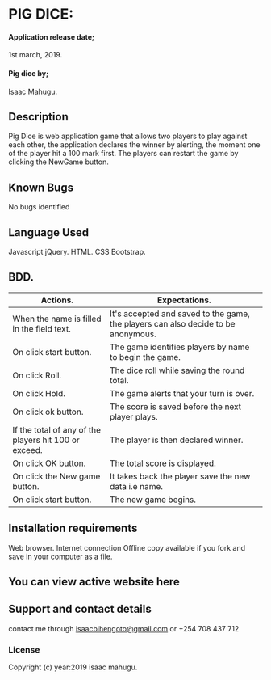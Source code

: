 # PIG DICE:

#### Application release date;

1st march, 2019.

#### Pig dice by;

Isaac Mahugu.

## Description

Pig Dice is web application game that allows two players to play against each other, the application declares the winner by alerting, the moment one of the player hit a 100 mark first. The players can restart the game by clicking the NewGame button.

## Known Bugs

No bugs identified

## Language Used

Javascript
jQuery.
HTML.
CSS
Bootstrap.

## BDD.

| Actions.                                              | Expectations.                                                                     |
| ----------------------------------------------------- | --------------------------------------------------------------------------------- |
| When the name is filled in the field text.            | It's accepted and saved to the game, the players can also decide to be anonymous. |
| On click start button.                                | The game identifies players by name to begin the game.                            |
| On click Roll.                                        | The dice roll while saving the round total.                                       |
| On click Hold.                                        | The game alerts that your turn is over.                                           |
| On click ok button.                                   | The score is saved before the next player plays.                                  |
| If the total of any of the players hit 100 or exceed. | The player is then declared winner.                                               |
| On click OK button.                                   | The total score is displayed.                                                     |
| On click the New game button.                         | It takes back the player save the new data i.e name.                              |
| On click start button.                                | The new game begins.                                                              |

## Installation requirements

Web browser.
Internet connection Offline copy available if you fork and save in your computer as a file.

## You can view active website here

## Support and contact details

contact me through isaacbihengoto@gmail.com or +254 708 437 712

### License

Copyright (c) year:2019 isaac mahugu.

